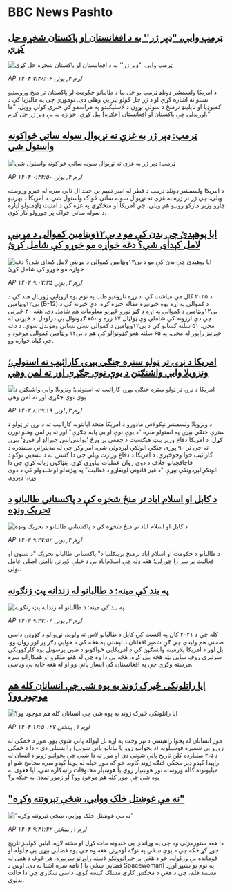 # BBC News Pashto## [ټرمپ وايي، "ډېر ژر'' به د افغانستان او پاکستان شخړه حل کړي](https://www.bbc.com/pashto/articles/cgr45845kyeo?at_medium=RSS&at_campaign=rss?at_campaign=githubrss)![ټرمپ وايي، "ډېر ژر'' به د افغانستان او پاکستان شخړه حل کړي](https://ichef.bbci.co.uk/ace/ws/240/cpsprodpb/2e9f/live/a180e900-b23b-11f0-aa13-0b0479f6f42a.jpg)_AP ۱۴۰۴ لړم ۴, يونۍ ۷:۴۸:۰۶_د امریکا ولسمشر ډونلډ ټرمپ يو ځل بیا د طالبانو حکومت او پاکستان تر منځ وروستيو نښتو ته اشاره کړې او د ژر حل کولو ټټر یې وهلی دی. نوموړي چې په مالیزیا کې د کمبوډیا او تایلینډ ترمنځ د سولې تړون د لاسلیکېدو په مراسمو کې خبرې کولې وويل، "ما اورېدلي چې پاکستان او افغانستان [جګړه] پیل کړې، خو زه به یې ډېر ژر حل کړم."## [ټرمپ: ډېر ژر به غزې ته نړیوال سوله ساتي ځواکونه واستول شي](https://www.bbc.com/pashto/articles/cy9p02z4y2ro?at_medium=RSS&at_campaign=rss?at_campaign=githubrss)![ټرمپ: ډېر ژر به غزې ته نړیوال سوله ساتي ځواکونه واستول شي](https://ichef.bbci.co.uk/ace/ws/240/cpsprodpb/de6a/live/a7ffd520-b204-11f0-b2a1-6f537f66f9aa.jpg)_AP ۱۴۰۴ لړم ۴, يونۍ ۰:۴۴:۵۰_د امريکا ولسمشر ډونلډ ټرمپ د قطر له امير تمیم بن حمد ال ثاني سره له خبرو وروسته ويلي، چې ژر تر ژره به غزې ته نړيوال سوله ساتی ځواک واستول شي. د امریکا د بهرنيو چارو وزير مارکو روبيو هم ويلي، چې امریکا او منځګړي په غزه کې د امنيت ډاډمنولو لپاره د سوله ساتي ځواک پر جوړولو کار کوي.## [ایا پوهېدئ چې بدن کې مو د بي‌۱۲ویټامین کموالی د مړینې لامل کېدای شي؟ دغه خواړه مو خوړو کې شامل کړئ](https://www.bbc.com/pashto/articles/c1e36d4jv8wo?at_medium=RSS&at_campaign=rss?at_campaign=githubrss)![ایا پوهېدئ چې بدن کې مو د بي‌۱۲ویټامین کموالی د مړینې لامل کېدای شي؟ دغه خواړه مو خوړو کې شامل کړئ](https://ichef.bbci.co.uk/ace/ws/240/cpsprodpb/9a38/live/75752f70-b18b-11f0-aa13-0b0479f6f42a.png)_AP ۱۴۰۴ لړم ۴, يونۍ ۹:۰۷:۳۵_د ۲۰۲۵ کال مې میاشت کې، د زړه ناروغیو طب په نوم یوه اروپايي ژورنال هند کې د بي‌۱۲ویټامین (B-12) د کموالي په اړه یوه څېړنیزه مقاله خپره کړه.
دې څېړنه کې د بي‌۱۲ویټامین د کموالي په اړه د ګڼو نورو څېړنو معلومات هم شامل دي.
هغه ۲۰ څېړنې چې دې ارزونه کې شاملې وې ټولټال ۱۷ زره و ۷۵۰ ګډونوال یې درلودل. د څېړنې له مخې، ۵۱ سلنه  کسانو کې د بي‌۱۲ویټامین د کموالي نښې نښانې وموندل شوې. د دغه څېړنیز راپور له مخې، په ۶۵ سلنه هغو ګډونوالو کې هم د بي‌۱۲ ویټامین کموالی موجود و چې ګیاه خواره وو.## [امریکا د نړۍ تر ټولو ستره جنګي بېړۍ کارائیب ته استولې؛ ونزویلا وايي واشنګټن د یوې نوې جګړې اور ته لمن وهي](https://www.bbc.com/pashto/articles/c3ep55y8j41o?at_medium=RSS&at_campaign=rss?at_campaign=githubrss)![امریکا د نړۍ تر ټولو ستره جنګي بېړۍ کارائیب ته استولې؛ ونزویلا وايي واشنګټن د یوې نوې جګړې اور ته لمن وهي](https://ichef.bbci.co.uk/ace/ws/240/cpsprodpb/8e38/live/8f9dc5d0-b17f-11f0-ba75-093eca1ac29b.jpg)_AP ۱۴۰۴ لړم ۳, اونۍ ۸:۲۹:۱۹_د ونزویلا ولسمشر نیکولاس مادورو د امریکا متحد ایالتونه کارائیب ته د نړۍ تر ټولو د سترې جنګي بېړۍ په استولو سره "د یوې نوې او بې پایه جګړې" اور ته پر لمن وهلو تورن کړل.
د امریکا دفاع وزیر پیټ هېګسیت د جمعې پر ورځ 'یو‌اېس‌اېس جېرالډ ار فورډ' بېړۍ ته چې تر ۹۰ پورې جنګي الوتکې لېږدولی شي، امر وکړ چې له مدیترانې سمندره د کارائیب خوا وخوځېږي.
د امریکا د دفاع وزارت ویلي چې دا کښتۍ به د نشه‌يي توکو د قاچاقچیانو خلاف د دوی روان عملیات پیاوړي‌ کړي.
پنټاګون زیاته کړې چې دا الوتکې‌لېږدونکې بېړې "د غیر قانوني لوبغاړو د فعالیت" په پېژندلو او شنډولو کې د دوی وړتیا ډېروي.## [د کابل او اسلام اباد تر منځ شخړه کې د پاکستاني طالبانو د تحریک ونډه](https://www.bbc.com/pashto/articles/ce8zxerdlexo?at_medium=RSS&at_campaign=rss?at_campaign=githubrss)![د کابل او اسلام اباد تر منځ شخړه کې د پاکستاني طالبانو د تحریک ونډه](https://ichef.bbci.co.uk/ace/ws/240/cpsprodpb/3441/live/c82e8820-ac71-11f0-b9cc-b5da9f5187f1.jpg)_AP ۱۴۰۴ لړم ۴, يونۍ ۹:۴۷:۵۲_د طالبانو د حکومت او اسلام اباد ترمنځ ترینګلتیا د" پاکستاني طالبانو تحریک "د شتون او فعالیت پر سر را چورلي؛ هغه ډله چې اسلام‌اباد یې د خپلې کورنۍ ناامنۍ اصلي عامل بولي.## [په بند کې مینه: د طالبانو له زندانه پټ زنګونه](https://www.bbc.com/pashto/articles/cpv1r4xrr9go?at_medium=RSS&at_campaign=rss?at_campaign=githubrss)![په بند کې مینه: د طالبانو له زندانه پټ زنګونه](https://ichef.bbci.co.uk/ace/ws/240/cpsprodpb/55dd/live/7ba3d2d0-b00e-11f0-b2a1-6f537f66f9aa.png)_AP ۱۴۰۴ لړم ۴, يونۍ ۹:۴۷:۰۴_کله چې  د ۲۰۲۱ کال په اګست کې کابل د طالبانو لاس ته ولوېد، نړیوالو د ګډوډۍ داسې صحنې هم ولیدې چې ګڼ شمېر افغانان د تېښتې په هڅه کې د هوايي ډګر پر لور روان وو. 
بل لور د امریکا پلازمېنه واشنګټن کې د امریکايي ځواکونو د طبي پرسونل یوه کارکوونکي سرتېري روف ساپي پټه هڅه پیل کړه، هڅه یې دا وه چې  له هغو ملګرو او همکارانو سره مرسته وکړي چې په افغانستان کې ایسار پاتې وو او له هغه ځایه یې وباسي.## [ایا راتلونکی ځیرک ژوند به پوه شي چې انسانان کله هم موجود وو؟](https://www.bbc.com/pashto/articles/cr432d14xgeo?at_medium=RSS&at_campaign=rss?at_campaign=githubrss)![ایا راتلونکی ځیرک ژوند به پوه شي چې انسانان کله هم موجود وو؟](https://ichef.bbci.co.uk/ace/ws/240/cpsprodpb/88ce/live/9845bcb0-aff9-11f0-b2a1-6f537f66f9aa.jpg)_AP ۱۴۰۴ لړم ۱, پينځنۍ ۱۶:۵۰:۲۷_موږ انسانان له پخوا راهیسې د تېر وخت په اړه تل لېواله پاتې شوي یوو.
موږ د ځمکې له ژورو بې شمېره فوسیلونه (د پخوانیو ژوو یا نباتاتو پاتې شوني) راایستلي دي - دا د ځمکې د ۴،۵ میلیارده کلن تاریخ پاتې شوني دي او موږ ته دا ښيي چې پخوانیو ژويو د انسان له راپیدا کېدو ډېر مخکې څنګه ژوند کاوه.
خو که موږ خپله له پوپنا کېدو سره مخامخ شو او میلیونونه کاله وروسته نور هوښیار ژوي یا هوښیار مخلوقات راښکاره شي، ایا هغوی به پوه شي چې موږ کله هم موجود وو؟ او زموږ تمدن به څنګه و؟## [ "نه مې غوښتل خلک ووایي، ښځې تېروتنه وکړه"](https://www.bbc.com/pashto/articles/cq83yx59p9jo?at_medium=RSS&at_campaign=rss?at_campaign=githubrss)![ "نه مې غوښتل خلک ووایي، ښځې تېروتنه وکړه"](https://ichef.bbci.co.uk/ace/ws/240/cpsprodpb/3c2a/live/078c3f40-ae6f-11f0-b2a1-6f537f66f9aa.jpg)_AP ۱۴۰۴ لړم ۱, پينځنۍ ۹:۴۱:۴۲_دا هغه ستورمزلې وه چې په وړاندې یې خنډونه مات کړل او مخته لاړه.
ایلین کولینز تاریخ جوړ کړ ځکه چې د یوې ښځې په توګه لومړنۍ هغه وه چې یوه فضايي بېړۍ یې چلوله او قومانده یې ورکوله، خو د هغې پر حیرانوونکو لاسته راوړنو سربېره، هر څوک د هغې له نامه سره اشنا نه دي.
اوس د ( فضايي ښځې یا Spacewoman) په نوم یو بشپړ اوږد مستند فلم، چې د هغې د مخکښ کاري مسلک کیسه کوي، داسې ښکاري چې دا حالت بدلوي.